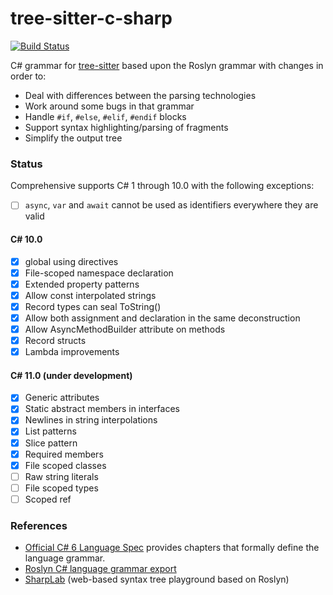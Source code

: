 # tree-sitter-c-sharp

[![Build Status](https://github.com/tree-sitter/tree-sitter-c-sharp/workflows/build/badge.svg)](https://github.com/tree-sitter/tree-sitter-c-sharp/actions?query=workflow%3Abuild)

C# grammar for [tree-sitter](https://github.com/tree-sitter/tree-sitter) based upon the Roslyn grammar with changes in order to:

- Deal with differences between the parsing technologies
- Work around some bugs in that grammar
- Handle `#if`, `#else`, `#elif`, `#endif` blocks
- Support syntax highlighting/parsing of fragments
- Simplify the output tree

### Status

Comprehensive supports C# 1 through 10.0 with the following exceptions:

- [ ] `async`, `var` and `await` cannot be used as identifiers everywhere they are valid

#### C# 10.0

- [x] global using directives
- [x] File-scoped namespace declaration
- [x] Extended property patterns
- [x] Allow const interpolated strings
- [x] Record types can seal ToString()
- [x] Allow both assignment and declaration in the same deconstruction
- [x] Allow AsyncMethodBuilder attribute on methods
- [x] Record structs
- [x] Lambda improvements

#### C# 11.0 (under development)

- [x] Generic attributes
- [x] Static abstract members in interfaces
- [x] Newlines in string interpolations
- [x] List patterns
- [x] Slice pattern
- [x] Required members
- [x] File scoped classes
- [ ] Raw string literals
- [ ] File scoped types
- [ ] Scoped ref

### References

- [Official C# 6 Language Spec](https://github.com/dotnet/csharplang/blob/master/spec/) provides chapters that formally define the language grammar.
- [Roslyn C# language grammar export](https://github.com/dotnet/roslyn/blob/master/src/Compilers/CSharp/Portable/Generated/CSharp.Generated.g4)
- [SharpLab](https://sharplab.io) (web-based syntax tree playground based on Roslyn)
